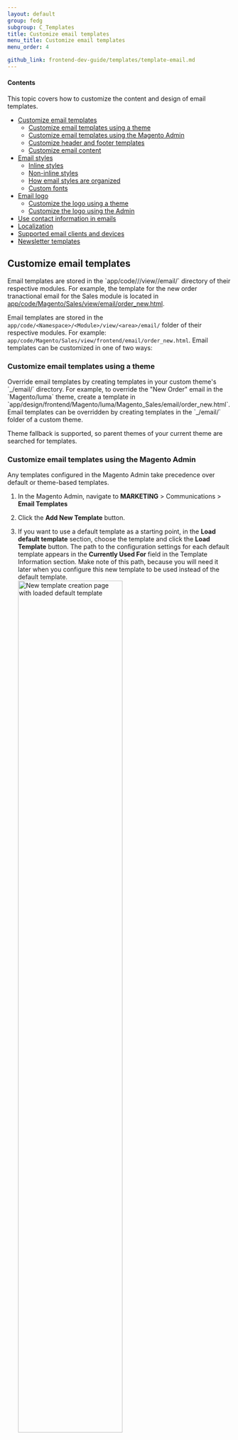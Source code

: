 ```yaml
---
layout: default  
group: fedg
subgroup: C_Templates
title: Customize email templates
menu_title: Customize email templates
menu_order: 4

github_link: frontend-dev-guide/templates/template-email.md
---
```


#### Contents

This topic covers how to customize the content and design of email templates.

* <a href="#customize-email-templates">Customize email templates</a>
    * <a href="#customize-email-theme">Customize email templates using a theme</a>
    * <a href="#customize-email-admin">Customize email templates using the Magento Admin</a>
    * <a href="#customize-header-footer">Customize header and footer templates</a>
    * <a href="#customize-content">Customize email content</a>
* <a href="#email-styles">Email styles</a>
    * <a href="#inline-styles">Inline styles</a>
    * <a href="#non-inline-styles">Non-inline styles</a>
    * <a href="#organization-email-styles">How email styles are organized</a>
    * <a href="#custom-fonts">Custom fonts</a>
* <a href="#email-logo">Email logo</a>
    * <a href="#customize-logo-theme">Customize the logo using a theme</a>
    * <a href="#customize-logo-admin">Customize the logo using the Admin</a>
* <a href="#contact-information-emails">Use contact information in emails</a>
* <a href="#localization">Localization</a>
* <a href="#supported-clients">Supported email clients and devices</a>
* <a href="#newsletter-templates">Newsletter templates</a>

<h2 id="customize-email-templates">Customize email templates</h2>
Email templates are stored in the `app/code/<VendorName>/<ModuleName>/view/<area>/email/` directory of their respective modules. For example, the template for the new order tranactional email for the Sales module is located in <a href="{{ site.mage2000url }}app/code/Magento/Sales/view/email/order_new.html" target="_blank">app/code/Magento/Sales/view/email/order_new.html</a>. 

Email templates are stored in the `app/code/<Namespace>/<Module>/view/<area>/email/` folder of their respective modules. For example: `app/code/Magento/Sales/view/frontend/email/order_new.html`. Email templates can be customized in one of two ways:
 
<h3 id="customize-email-theme">Customize email templates using a theme</h3>
Override email templates by creating templates in your custom theme's `<VendorName>_<ModuleName>/email/` directory. For example, to override the "New Order" email in the `Magento/luma` theme, create a template in `app/design/frontend/Magento/luma/Magento_Sales/email/order_new.html`. 
Email templates can be overridden by creating templates in the `<VendorName>_<ModuleName>/email/` folder of a custom theme. 

Theme fallback is supported, so parent themes of your current theme are searched for templates.
 
<h3 id="customize-email-admin">Customize email templates using the Magento Admin</h3>

Any templates configured in the Magento Admin take precedence over default or theme-based templates.

1. In the Magento Admin, navigate to **MARKETING** > Communications > **Email Templates**
2. Click the **Add New Template** button.
3. If you want to use a default template as a starting point, in the **Load default template** section, choose the template and click the **Load Template** button. The path to the configuration settings for each default template appears in the **Currently Used For** field in the Template Information section. Make note of this path, because you will need it later when you configure this new template to be used instead of the default template.
    <br><img src="{{site.baseurl}}common/images/email_create_template.png" alt="New template creation page with loaded default template" width="70%" height="70%"/>

4. In **Template Name**, enter a name to identify the template in the Magento Admin.
5. In **Template Subject**, add plain text to use as the Subject of the emails sent using the template you create. This field can contain system variables.  
6. Customize template content. For details, see <a href="#customize-content">the section on customizing content</a>.
7. In **Template Styles**, optionally add CSS styles for the template. These styles are added inside of a `<style>` tag in the `<head>` of the email. Typically you'll use the <a href="#email-styles">LESS files</a> to make style changes to emails because some email clients don't support styles in `<style>` tags.
8. Click **Save Template**.
9. Now that you have created a template, you must configure that template to be used:
    1. Go to **Stores** > **Configuration**
    2. Navigate to the section that contains the template that you want to override. This is the section referenced by the **Currently Used For**. For example, if you created a "New Order" template, the configuration section is **Stores** > **Configuration** > SALES > **Sales Emails**.
    3. Select your newly created template from the dropdown.
    4. Click **Save Config**.

<h3 id="customize-header-footer">Customize header and footer templates</h3>

Every frontend email template includes a header and footer template using these two directives: `{% raw %}{{template config_path="design/email/header_template"}}{% endraw %}` and `{% raw %}{{template config_path="design/email/footer_template"}}{% endraw %}`. By default, those two directives load contents from these files:
 
 * <a href="{{ site.mage2000url }}app/code/Magento/Email/view/email/header.html" target="_blank">app/code/Magento/Email/view/email/header.html</a>
 * <a href="{{ site.mage2000url }}app/code/Magento/Email/view/email/footer.html" target="_blank">app/code/Magento/Email/view/email/footer.html</a>

You can customize header and footer templates using either the <a href="#customize-email-theme">theme</a> or <a href="#customize-email-admin">admin</a> customization methods discussed previously.

<h3 id="customize-content">Customize email content</h3>

To add the store and sales related information to a template, use system variables.

System variables are placeholders which are replaced by particular values when the actual email is generated. For example, the `{% raw %}{{var store_hours}}{% endraw %}` variable is replaced by the value set in the **Stores** > **Configuration** > GENERAL > **General** > **Emails** section.

<div class="bs-callout bs-callout-info" id="info">
<span class="glyphicon-class">
 <p>You can also create your own custom variables and set their values in the Admin, under <b>System</b> > <b>Custom Variables</b>.</p></span>
</div>

To add a variable to your template content:

1. In the Magento Admin, navigate to **MARKETING** > Communications > **Email Templates**
2. Create a new template or edit an existing template.
3. Click to place the cursor in the text in which to insert the variable.
4. Click **Insert Variable**. A pop-up containing a list of variables opens, including custom variables. The variables in the **Store Contact Information** are available in all email templates whereas the variables in the **Template Variables** section are specific to the template you're editing. The following figure shows an example: <br><img src="{{site.baseurl}}common/images/email_insert_variable.png" alt="The list of available variables" width="70%" height="70%">

5. Click the name of the required variable. <br> The variable code is inserted in the template content.


<div class="bs-callout bs-callout-info" id="info">
<span class="glyphicon-class">
 <p> The selection of available variables depends on which template you use as a basis. Alternatively, you can manually insert variables "related" to other templates in your template code if you know the variable code. </p></span>
</div>

<h2 id="email-styles">Email styles</h2>

Some email clients (for example, Gmail) support only CSS styles that have been applied as "inline" styles on the `style` attribute of HTML tags. Because of this, the majority of email styles are applied as inline styles. Inline styling is provided by the <a href="https://github.com/jjriv/emogrifier" target="_blank">Emogrifier</a> library, which takes the HTML and CSS and adds all of the CSS styles to `style` attributes of the HTML tags.

<h3 id="inline-styles">Inline styles</h3>

The `app/code/Magento/Email/view/frontend/email/header.html` file contains an `inlinecss` directive:

    {% raw %}{{inlinecss file="css/email-inline.css"}}{% endraw %}

The `inlinecss` directive tells Magento which files to apply as inline styles on the email template. 

For example, let's say an email is being sent from a store configured with the `Magento/luma` theme. The `inlinecss` directive first looks for a `email-inline.less` file in `app/design/frontend/Magento/luma/web/css/email-inline.less`. However because that file doesn't exist, it will fall back to the `app/design/frontend/Magento/blank/web/css/email-inline.less` file. The contents of that file will then be compiled and its contents are applied as inline styles to the email template.

Refer to the <a href="https://github.com/jjriv/emogrifier#emogrifier" target="_blank">Emogrifier README</a> to see what CSS selectors are supported.

<h3 id="non-inline-styles">Non-inline styles</h3>

Non-inline styles for emails come from the following:

<h4 id="global-non-inline-styles">Global Non-inline styles</h4>

While the majority of styles should be applied inline, there are certain CSS styles that can't be applied inline, such as media queries or `:hover` pseudo styles. These styles must be in a `<style type="text/css"></style>` tag for them to work.

The `app/code/Magento/Email/view/frontend/email/header.html` file contains a `css` directive inside of a `<style>` tag:

    <style type="text/css">
        {% raw %}{{var template_styles|raw}}{% endraw %}
    
        {% raw %}{{css file="css/email.css"}}{% endraw %}
    </style>

The `css` directive compiles the contents of the provided file and outputs it. 

For example, let's say an email is being sent from a store configured with the `Magento/luma` theme. The `css` directive first looks for an `email.less` file in `app/design/frontend/Magento/luma/web/css/email.less`. However, because that file doesn't exist, it falls back to `app/design/frontend/Magento/blank/web/css/email.less`. The contents of that file are compiled and its contents output in the `<style>` tag.

<h4 id="template-specific-non-inline-styles">Template-specific non-inline styles</h4>
As mentioned in the preceding section, the `header.html` file outputs the `{% raw %}{{var template_styles|raw}}{% endraw %}` variable. 

The value of that variable comes from any of the following: 

* Any styles you add to any `html` email template inside  a comment block like the following are included in the `template_styles` variable:
      
      <!--@styles 
      .example-style { color: green; }
      @-->
      
* If you customize transactional emails using the Magento Admin, you can add CSS styles to the **Template Styles** field to include those styles in the `template_styles` variable.

<h3 id="organization-email-styles">How email styles are organized</h3>

The styles for emails are split into several different files.

<table>
  <tbody>
    <tr>
      <th>File</th>
      <th>Description</th>
    </tr>
    <tr>
      <td colspan="1">
          <p><code>app/design/frontend/Magento/blank/web/css/email.less</code></p>
      </td>
      <td colspan="1">
          <p>Imports necessary files and then outputs styles to be included in <code>&lt;style&gt;</code> tag</p>
      </td>
    </tr>
    <tr>
      <td colspan="1">
          <p><code>app/design/frontend/Magento/blank/web/css/email-fonts.less</code></p>
      </td>
      <td colspan="1">
          <p>Contains <code>@font-face</code> declarations for custom fonts. This file is imported by the <code>_email-extend.less</code> file using an <code>@import</code> rule.</p>
      </td>
    </tr>
    <tr>
      <td colspan="1">
          <p><code>app/design/frontend/Magento/blank/web/css/email-inline.less</code></p>
      </td>
      <td colspan="1">
          <p>Imports necessary files and then outputs styles to be inlined</p>
      </td>
    </tr>
    <tr>
      <td colspan="1">
          <p><code>app/design/frontend/Magento/blank/web/css/source/_email-base.less</code></p>
      </td>
      <td colspan="1">
          <p>Contains majority of styles for emails, including resets/layout/typography/etc. Review the comments at the top of this file to understand how the styles in this file are split between the <code>email.less</code> and <code>email-inline.less</code> files.</p>
      </td>
    </tr>
    <tr>
      <td colspan="1">
          <p><code>app/design/frontend/Magento/blank/web/css/source/_email-extend.less</code></p>
      </td>
      <td colspan="1">
          <p>This file is intended to be copied into your custom themes and edited directly. You can add new email styles or override existing ones. This should prevent having to copy the <code>_email-base.less</code> file into your custom theme. See the <code>app/design/frontend/Magento/luma/web/css/source/_email-extend.less</code> file for example usage.</p>
      </td>
    </tr>
    <tr>
      <td colspan="1">
          <p><code>app/design/frontend/Magento/blank/web/css/source/_email-variables.less</code></p>
      </td>
      <td colspan="1">
          <p>The <code>_email-base.less</code> file uses a number mixins from the Magento UI library. If you want to change any of the styles output by those mixins, you can set the value of any of the variables those mixins uses in this file. See the <code>app/design/frontend/Magento/luma/web/css/source/_email-variables.less</code> file for example usage.</p>
      </td>
    </tr>
    <tr>
      <td colspan="1">
          <p><code>app/design/frontend/Magento/blank/&lt;Namespace&gt;_&lt;Module&gt;/web/css/source/_email.less</code></p>
      </td>
      <td colspan="1">
          <p>Styles that are specific to modules are stored in these files. This mechanism also allows third-party extensions to include styles that will get included in the inline/non-inline output.</p>
      </td>
    </tr>
    <tr>
      <td colspan="1">
          <p><code>lib/web/css/source/_email-variables.less</code></p>
      </td>
      <td colspan="1">
          <p>Same as <code>app/design/frontend/Magento/blank/web/css/source/_email-variables.less</code></p>
      </td>
    </tr>
    <tr>
      <td colspan="1">
          <p><code>lib/web/css/source/lib/variables/_email.less</code></p>
      </td>
      <td colspan="1">
          <p>Contains new email-specific variables that can be overridden in a theme-specific <code>_email-variables.less</code> file. </p>
      </td>
    </tr>
  </tbody>
</table>

When implementing a custom theme, you should be able to fully customize email templates by copying the `app/design/frontend/Magento/blank/web/css/source/_email-extend.less` and `app/design/frontend/Magento/blank/web/css/source/_email-variables.less` files to your custom theme and editing those files.

<h3 id="custom-fonts"></h3>

Emails will inherit the custom fonts that are defined by the frontend theme. The `Magento\blank` theme uses the **Open Sans** font. Since **Open Sans** is not a standard system font, `@font-face` rules are used to include web fonts.

Here is an overview of how the font structure for emails works:

* The `app/design/frontend/Magento/blank/web/css/source/_email-extend.less` file contains an `@import` directive which requests the `email-fonts.css` file. The reason the contents of `email-fonts.css` are being loaded using `@import` rather than be output directly into a `<style>` tag in the `<head>` of an email is that if a user is reading their email offline, some email clients won't render the text since the web fonts can't be loaded.
* The `app/design/frontend/Magento/blank/web/css/email-fonts.less` file imports `source/_variables.less` and `source/_typography.less` files:
    * The `app/design/frontend/Magento/blank/web/css/source/_variables.less` file defines which font is going to be used, via the `@font-family-name__base` variable.
    * The `app/design/frontend/Magento/blank/web/css/source/_typography.less` file generates the `@font-face` rules which import the custom fonts.

If you want to change the font used for emails, do the following:

1. Refer to the documentation on [using fonts]({{ site.gdeurl }}frontend-dev-guide/css-topics/using-fonts.html) for details on how to add a new font.
2. Once you've added a new font and have updated the `source/_variables.less` and `source/_typography.less` files for your custom theme to refer to the new font, the emails should start using the new font.

<h2 id="email-logo">Email logo</h2>

You can add a logo to emails by adding it to your theme or by uploading it in the Magento Admin. 

Because email clients don't support vector-based formats such as Scalable Vector Graphics (SVG), you must prepare a Portable Network Graphics (PNG) logo. Because emails are viewed on devices with a broad range of pixel densities, you should use a logo that is 3x the size that you actually want it to display. For example, let's say your email has a 200px &times; 100px area for the logo. The logo image should be 600px &times; 300px.

If you don't have access to a high-resolution version of your logo, you can upload a normal-resolution image. For example, if your logo image is 200px &times; 100px, specify `200` for the width and `100` for the height.

<h3 id="customize-logo-theme">Customize the logo using a theme</h3>
To customize your logo using a theme:

1. Add a file named `logo_email.png` to a `Magento_Email/web/` folder in your custom theme.
  
   For example, if you wanted to add a logo for the `Magento/luma` theme, you would add a file here: `app/design/frontend/Magento/luma/Magento_Email/web/logo_email.png`.

2. Copy the `app/code/Magento/Email/view/frontend/email/header.html` file into a `Magento_Email/email/header.html` folder in your theme. Edit the `width` and `height` attributes of the `<img>` tag to reflect the area in which you want your logo to display (for example, 200 &times; 100).
  
  Example:
  
    {% raw %}
    {{if logo_width}}
       width="{{var logo_width}}"
    {{else}}
        width="200"
    {{/if}}
  
    {{if logo_height}}
        height="{{var logo_height}}"
    {{else}}
        height="100"
    {{/if}}
    {% endraw %}
  
  You should leave the if/else conditional statement in place in case you ever want to override these values using the Admin.

<h3 id="customize-logo-admin">Customize the logo using the Admin</h3>

1. In the Magento Admin, navigate to **Stores** > **Configuration** > GENERAL > **Design** > **Emails**
2. In the **Scope** drop-down list, select the scope for which you want to set a logo (a certain store view, the whole website, or default config). 
3. Upload your logo and specify the alternative text for it.
<img src="{{site.baseurl}}common/images/email_configuration.png" alt="System configuration">

4. Enter values for **Logo Width** and **Logo Height**. Based on the preceding example, you would enter `200` and `100`, respectively.
5. Click the **Save Config** button.

<h2 id="contact-information-emails">Use contact information in emails</h2>

Emails can output your store name, store email address, store phone number, and store hours of operation if those values are configured in the Admin. 

To set those values:

1. To set the store name, phone number, and hours of operation:
    1. In the Magento Admin, navigate to **Stores** > **Configuration** > GENERAL > **General** > **Emails**
    2. Input values into the **Store Name**, **Store Phone Number**, and **Store Hours of Operation** fields.
    3. Note: The **Store Phone Number** and **Store Hours of Operation** fields are optional.
    4. Click the **Save Config** button.
2. To set the store name, phone number, and hours of operation:
    1. In the Magento Admin, navigate to **Stores** > **Configuration** > GENERAL > **General** > **Store Email Addresses** > **General Contact**
    2. Input values into the **Sender Name** and **Sender Email** fields.
    3. Click the **Save Config** button.

The sales emails are configured to display all of the above values, if they're configured in the admin. If you want to add those values to other email templates, you can use the following variables:

    {% raw %}{{var store_email}}{% endraw %}
    {% raw %}{{var store_phone}}{% endraw %}
    {% raw %}{{var store_hours}}{% endraw %}

<h2 id="localization">Localization</h2>

In order to support the translation of content, all strings in emails are output using the `trans` directive. Example: 

    {% raw %}{{trans "Thank you for your order from %store_name." store_name=$store.getFrontendName()}}{% endraw %}
    {% raw %}{{trans "Once your package ships we will send you a tracking number."}}{% endraw %}

The `trans` directive will translate strings into whatever locale is configured for the store from which the email is being sent. For example, if an email is being sent from a store view that is configured to use the `fr_FR` locale, the emails are translated to French.
x
<h2 id="supported-clients">Supported email clients and devices</h2>

We tested responsive emails using a combination of real devices and <a href="http://litmus.com/" target="_blank">Litmus</a>. Due to the greatly varied level of support among email clients for modern web technologies, not all email clients rendered the emails perfectly. However, all of the following clients should render the emails in a manner that allows them to be easily read without obvious issues.

* Supported Desktop Clients
    * Apple Mail 7 (OS X 10.9)
    * Apple Mail 8 (OS X 10.10)
    * Outlook 2003 (Windows 7)
    * Outlook 2007 (Windows 7)
    * Outlook 2010 (Windows 7)
    * Outlook 2013 (Windows 7)
    * Outlook 2016 (OS X 10.10)
* Supported Mobile Clients
    * Native email app (Android 2.3)
    * Native email app (Android 4.2)
    * Gmail app (Android 4.2)
    * Native email app (Blackberry 5 OS)
    * iOS 7 (iPhone 5s)
    * iOS 8 (iPad Retina)
    * iOS 8 (iPad Mini)
    * iOS 8 (iPhone 6)
    * iOS 8 (iPhone 6 Plus)
    * Windows Phone 8
* Supported Web Clients (tested in combination of Firefox, Chrome, and Internet Explorer)
    * AOL Mail
    * Gmail
    * Office 365
    * Outlook.com
    * Yahoo! Mail

<h2 id="newsletter-templates">Newsletter templates</h2>

The focus of this article is on transactional emails but the same techniques can be used with newsletter templates as well, including:

* Import the header and footer using `{% raw %}{{template config_path="design/email/header_template"}}{% endraw %}` and `{% raw %}{{template config_path="design/email/footer_template"}}{% endraw %}`
* Apply inline styles using `{% raw %}{{inlinecss file="css/email-inline.css"}}{% endraw %}`
* Include non-inline styles using `{% raw %}{{css file="css/email.css"}}{% endraw %}`